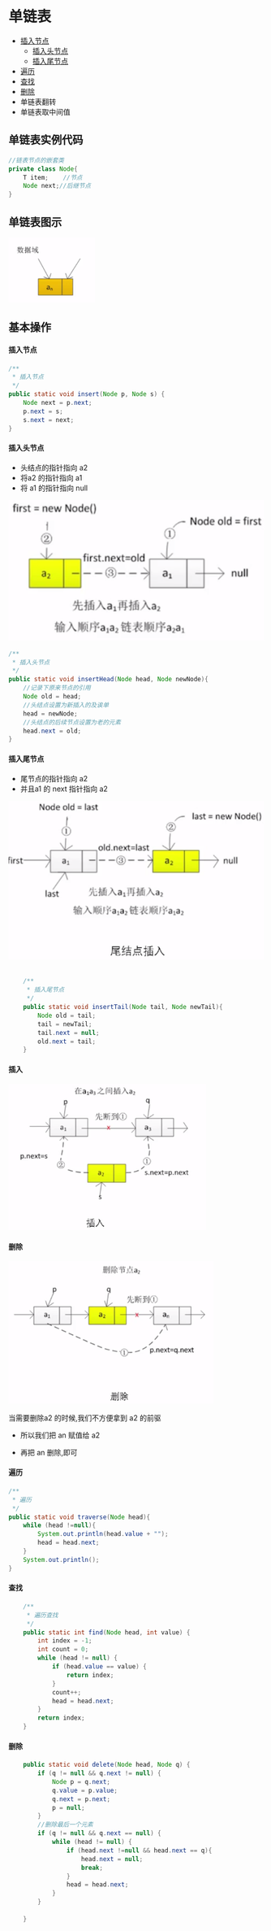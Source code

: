 # 单链表

- [插入节点](#插入节点)
  - [插入头节点](#插入头节点)
  - [插入尾节点](#插入尾节点)
- [遍历](#遍历)
- [查找](#查找)
- [删除](#删除)
- 单链表翻转
- 单链表取中间值

## 单链表实例代码

```java
//链表节点的嵌套类
private class Node{
	T item;	   //节点
    Node next;//后继节点
}
```

## 单链表图示

![image-20200810111958620](../../../assets/image-20200810111958620.png)

## 基本操作

#### 插入节点

```java
/**
 * 插入节点
 */
public static void insert(Node p, Node s) {
    Node next = p.next;
    p.next = s;
    s.next = next;
}
```

#### 插入头节点

- 头结点的指针指向 a2
- 将a2 的指针指向 a1
- 将 a1 的指针指向 null

![image-20200810115929617](../../../assets/image-20200810115929617.png)

```java
/**
 * 插入头节点
 */
public static void insertHead(Node head, Node newNode){
    //记录下原来节点的引用
    Node old = head;
    //头结点设置为新插入的及诶单
    head = newNode;
    //头结点的后续节点设置为老的元素
    head.next = old;
}
```


#### 插入尾节点

- 尾节点的指针指向 a2
- 并且a1 的 next 指针指向 a2

![image-20200810120031575](../../../assets/image-20200810120031575.png)

```java

    /**
     * 插入尾节点
     */
    public static void insertTail(Node tail, Node newTail){
        Node old = tail;
        tail = newTail;
        tail.next = null;
        old.next = tail;
    }

```



#### 插入





![image-20200810120300608](../../../assets/image-20200810120300608.png)

#### 删除

![image-20200810120309187](../../../assets/image-20200810120309187.png)

当需要删除a2 的时候,我们不方便拿到 a2 的前驱

- 所以我们把 an 赋值给 a2

- 再把 an 删除,即可

#### 遍历

```java
/**
 * 遍历
 */
public static void traverse(Node head){
    while (head !=null){
        System.out.println(head.value + "");
        head = head.next;
    }
    System.out.println();
}
```

#### 查找

```java
    /**
     * 遍历查找
     */
    public static int find(Node head, int value) {
        int index = -1;
        int count = 0;
        while (head != null) {
            if (head.value == value) {
                return index;
            }
            count++;
            head = head.next;
        }
        return index;
    }
```

#### 删除

```java
    public static void delete(Node head, Node q) {
        if (q != null && q.next != null) {
            Node p = q.next;
            q.value = p.value;
            q.next = p.next;
            p = null;
        }
        //删除最后一个元素
        if (q != null && q.next == null) {
            while (head != null) {
                if (head.next !=null && head.next == q){
                    head.next = null;
                    break;
                }
                head = head.next;
            }
        }

    }
```

